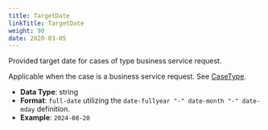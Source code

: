 ```yaml
---
title: TargetDate
linkTitle: TargetDate
weight: 90
date: 2020-03-05
---
```


Provided target date for cases of type business service request.

Applicable when the case is a business service request. See [CaseType](/docs/shared_services/supportapi/formats/case_type).

* **Data Type**: string
* **Format**: `full-date` utilizing the `date-fullyear "-" date-month "-" date-mday` definition.
* **Example**: `2024-08-20`